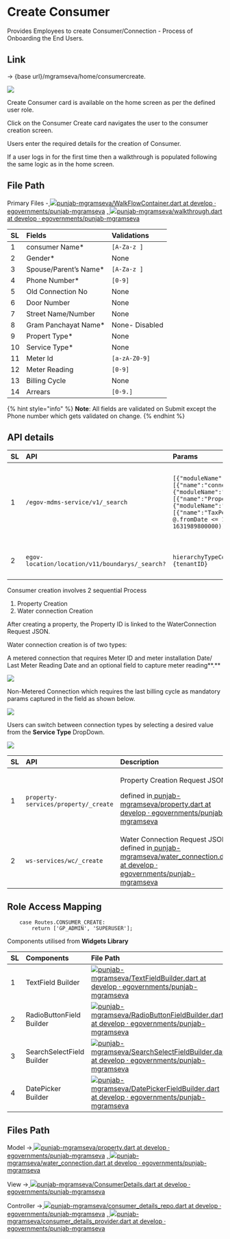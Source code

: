 # Create Consumer

Provides Employees to create Consumer/Connection - Process of Onboarding the End Users.

## **Link**

→ {base url}/mgramseva/home/consumercreate.

![](../../../../../.gitbook/assets/image%20%2868%29.png)

Create Consumer card is available on the home screen as per the defined user role.

Click on the Consumer Create card navigates the user to the consumer creation screen.

Users enter the required details for the creation of Consumer.

If a user logs in for the first time then a walkthrough is populated following the same logic as in the home screen.

## File Path

Primary Files -[ ![](https://github.com/fluidicon.png)punjab-mgramseva/WalkFlowContainer.dart at develop · egovernments/punjab-mgramseva](https://github.com/egovernments/punjab-mgramseva/blob/develop/frontend/mgramseva/lib/screeens/ConsumerDetails/ConsumerDetailsWalkThrough/WalkFlowContainer.dart) ,[ ![](https://github.com/fluidicon.png)punjab-mgramseva/walkthrough.dart at develop · egovernments/punjab-mgramseva](https://github.com/egovernments/punjab-mgramseva/blob/develop/frontend/mgramseva/lib/screeens/ConsumerDetails/ConsumerDetailsWalkThrough/walkthrough.dart)

| **SL** | **Fields** | **Validations** |
| :--- | :--- | :--- |
| 1 | consumer Name\* | `[A-Za-z ]` |
| 2 | Gender\* | None |
| 3 | Spouse/Parent’s Name\* | `[A-Za-z ]` |
| 4 | Phone Number\* | `[0-9]` |
| 5 | Old Connection No | None |
| 6 | Door Number | None |
| 7 | Street Name/Number | None |
| 8 | Gram Panchayat Name\* | None- Disabled |
| 9 | Propert Type\* | None |
| 10 | Service Type\* | None |
| 11 | Meter Id | `[a-zA-Z0-9]` |
| 12 | Meter Reading | `[0-9]` |
| 13 | Billing Cycle | None |
| 14 | Arrears | `[0-9.]` |

{% hint style="info" %}
**Note**: All fields are validated on Submit except the Phone number which gets validated on change.
{% endhint %}

## **API details**

| **SL** | **API** | **Params** | **Description** |
| :--- | :--- | :--- | :--- |
| 1 | `/egov-mdms-service/v1/_search` | `[{"moduleName":"ws-services-masters","masterDetails":[{"name":"connectionType"}]},{"moduleName":"PropertyTax","masterDetails":[{"name":"PropertyType"}]},{"moduleName":"BillingService","masterDetails":[{"name":"TaxPeriod","filter":"[?(@.service=='WS' && @.fromDate <= 1631989800000 && @.toDate >= 1631989800000)]` | To get the Property Type and service Type and billing cycle values for the Dropdown |
| 2 | `egov-location/location/v11/boundarys/_search?` | `hierarchyTypeCode=REVENUE&boundaryType=Locality&tenantId={tenantID}` | To get the values for Locality DropDow |

Consumer creation involves 2 sequential Process

1. Property Creation
2. Water connection Creation

After creating a property, the Property ID is linked to the WaterConnection Request JSON.

Water connection creation is of two types:

A metered connection that requires Meter ID and meter installation Date/ Last Meter Reading Date and an optional field to capture meter reading**.**

![](../../../../../.gitbook/assets/image%20%2874%29.png)

Non-Metered Connection which requires the last billing cycle as mandatory params captured in the field as shown below.

![](../../../../../.gitbook/assets/image%20%2877%29.png)

 Users can switch between connection types by selecting a desired value from the **Service Type** DropDown.

![](../../../../../.gitbook/assets/image%20%2862%29.png)

<table>
  <thead>
    <tr>
      <th style="text-align:left"><b>SL</b>
      </th>
      <th style="text-align:left"><b>API</b>
      </th>
      <th style="text-align:left"><b>Description</b>
      </th>
    </tr>
  </thead>
  <tbody>
    <tr>
      <td style="text-align:left">1</td>
      <td style="text-align:left"><code>property-services/property/_create</code>
      </td>
      <td style="text-align:left">
        <p>Property Creation Request JSON</p>
        <p>defined in<a href="https://github.com/egovernments/punjab-mgramseva/blob/develop/frontend/mgramseva/lib/model/connection/property.dart"> <img src="https://github.com/fluidicon.png" alt/>punjab-mgramseva/property.dart at develop &#xB7; egovernments/punjab-mgramseva</a>
        </p>
      </td>
    </tr>
    <tr>
      <td style="text-align:left">2</td>
      <td style="text-align:left"><code>ws-services/wc/_create</code>
      </td>
      <td style="text-align:left">Water Connection Request JSON defined in<a href="https://github.com/egovernments/punjab-mgramseva/blob/develop/frontend/mgramseva/lib/model/connection/water_connection.dart"> <img src="https://github.com/fluidicon.png" alt/>punjab-mgramseva/water_connection.dart at develop &#xB7; egovernments/punjab-mgramseva</a>
      </td>
    </tr>
  </tbody>
</table>

##  **Role Access Mapping**

```text
    case Routes.CONSUMER_CREATE:
        return ['GP_ADMIN', 'SUPERUSER'];
```

Components utilised from **Widgets Library**

| **SL** | **Components** | **File Path** |
| :--- | :--- | :--- |
| 1 | TextField Builder | [![](https://github.com/fluidicon.png)punjab-mgramseva/TextFieldBuilder.dart at develop · egovernments/punjab-mgramseva](https://github.com/egovernments/punjab-mgramseva/blob/develop/frontend/mgramseva/lib/widgets/TextFieldBuilder.dart) |
| 2 | RadioButtonField Builder | [![](https://github.com/fluidicon.png)punjab-mgramseva/RadioButtonFieldBuilder.dart at develop · egovernments/punjab-mgramseva](https://github.com/egovernments/punjab-mgramseva/blob/develop/frontend/mgramseva/lib/widgets/RadioButtonFieldBuilder.dart) |
| 3 | SearchSelectField Builder | [![](https://github.com/fluidicon.png)punjab-mgramseva/SearchSelectFieldBuilder.dart at develop · egovernments/punjab-mgramseva](https://github.com/egovernments/punjab-mgramseva/blob/develop/frontend/mgramseva/lib/widgets/SearchSelectFieldBuilder.dart) |
| 4 | DatePicker Builder | [![](https://github.com/fluidicon.png)punjab-mgramseva/DatePickerFieldBuilder.dart at develop · egovernments/punjab-mgramseva](https://github.com/egovernments/punjab-mgramseva/blob/develop/frontend/mgramseva/lib/widgets/DatePickerFieldBuilder.dart) |

## **Files Path**

Model →[ ![](https://github.com/fluidicon.png)punjab-mgramseva/property.dart at develop · egovernments/punjab-mgramseva](https://github.com/egovernments/punjab-mgramseva/blob/develop/frontend/mgramseva/lib/model/connection/property.dart) ,[ ![](https://github.com/fluidicon.png)punjab-mgramseva/water\_connection.dart at develop · egovernments/punjab-mgramseva](https://github.com/egovernments/punjab-mgramseva/blob/develop/frontend/mgramseva/lib/model/connection/water_connection.dart)

View →[ ![](https://github.com/fluidicon.png)punjab-mgramseva/ConsumerDetails.dart at develop · egovernments/punjab-mgramseva](https://github.com/egovernments/punjab-mgramseva/blob/develop/frontend/mgramseva/lib/screeens/ConsumerDetails/ConsumerDetails.dart)

Controller →[ ![](https://github.com/fluidicon.png)punjab-mgramseva/consumer\_details\_repo.dart at develop · egovernments/punjab-mgramseva](https://github.com/egovernments/punjab-mgramseva/blob/develop/frontend/mgramseva/lib/repository/consumer_details_repo.dart) ,[ ![](https://github.com/fluidicon.png)punjab-mgramseva/consumer\_details\_provider.dart at develop · egovernments/punjab-mgramseva](https://github.com/egovernments/punjab-mgramseva/blob/develop/frontend/mgramseva/lib/providers/consumer_details_provider.dart)

